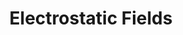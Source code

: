 ---
layout: post
title: Electrostatic Fields
external: [[apple, 'http://itunes.apple.com/us/app/electrostatic-fields/id615911599?mt=8']]
short: efields 
banner-position: .2
team: 1
specs: [[code, 'Objective-C++, OpenGL ES']]

header: ["It all started as a shortcut to a tedious physics lab.", "And it turned into a self-directed introduction to computer graphics optimization."]
---